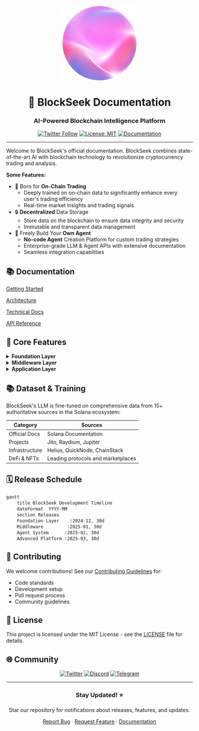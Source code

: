 <div align="center">

<img src="logo.png" alt="BlockSeek Logo" width="200"/>

# 🚀 BlockSeek Documentation

### AI-Powered Blockchain Intelligence Platform

[![Twitter Follow](https://img.shields.io/twitter/follow/blockseekai?style=social)](https://twitter.com/blockseekai)
[![License: MIT](https://img.shields.io/badge/License-MIT-yellow.svg)](../LICENSE)
[![Documentation](https://img.shields.io/badge/docs-up%20to%20date-brightgreen.svg)](https://docs.blockseek.ai)

</div>

---

Welcome to BlockSeek's official documentation. BlockSeek combines state-of-the-art AI with blockchain technology to revolutionize cryptocurrency trading and analysis.

**Some Features:**

- 🔗 Born for **On-Chain Trading**
  - Deeply trained on on-chain data to significantly enhance every user's trading efficiency
  - Real-time market insights and trading signals
- 🔒 **Decentralized** Data Storage
  - Store data on the blockchain to ensure data integrity and security
  - Immutable and transparent data management
- 🤖 Freely Build Your **Own Agent**
  - **No-code Agent** Creation Platform for custom trading strategies
  - Enterprise-grade LLM & Agent APIs with extensive documentation
  - Seamless integration capabilities

## 📚 Documentation

[Getting Started](./getting-started.md)

[Architecture](./architecture/overview.md)

[Technical Docs](./technical/index.md)

[API Reference](./api-reference/index.md)

## 🌟 Core Features

<details>
<summary><b>Foundation Layer</b></summary>

- 🤖 State-of-the-art Large Language Model with domain-specific fine-tuning
- 🔍 Comprehensive distributed blockchain indexing infrastructure
- 📚 Proprietary Web3-specialized knowledge embeddings (RAG)
</details>

<details>
<summary><b>Middleware Layer</b></summary>

- 📊 Real-time blockchain transaction monitoring
- 💹 High-frequency trading execution engine
- 📈 Advanced quantitative modeling
- 🎯 NLP-based sentiment analysis
- 🧪 Multi-strategy backtesting environment
</details>

<details>
<summary><b>Application Layer</b></summary>

- 🤝 Autonomous AI Trading Assistant
- 🛠️ No-code Agent Creation Platform
- 🔌 Enterprise-grade LLM & Agent APIs
</details>

## 📚 Dataset & Training

BlockSeek's LLM is fine-tuned on comprehensive data from 15+ authoritative sources in the Solana ecosystem:

| Category | Sources |
|----------|---------|
| Official Docs | Solana Documentation |
| Projects | Jito, Raydium, Jupiter |
| Infrastructure | Helius, QuickNode, ChainStack |
| DeFi & NFTs | Leading protocols and marketplaces |

## 🗓️ Release Schedule

```mermaid
gantt
    title BlockSeek Development Timeline
    dateFormat  YYYY-MM
    section Releases
    Foundation Layer    :2024-12, 30d
    Middleware         :2025-01, 30d
    Agent System      :2025-02, 30d
    Advanced Platform :2025-03, 30d
```

## 🤝 Contributing

We welcome contributions! See our [Contributing Guidelines](./contributing.md) for:
- Code standards
- Development setup
- Pull request process
- Community guidelines

## 📝 License

This project is licensed under the MIT License - see the [LICENSE](../LICENSE) file for details.

## 🌐 Community

<div align="center">

[![Twitter](https://img.shields.io/badge/Twitter-1DA1F2?style=for-the-badge&logo=twitter&logoColor=white)](https://twitter.com/blockseekai)
[![Discord](https://img.shields.io/badge/Discord-7289DA?style=for-the-badge&logo=discord&logoColor=white)](https://discord.gg/blockseek)
[![Telegram](https://img.shields.io/badge/Telegram-2CA5E0?style=for-the-badge&logo=telegram&logoColor=white)](https://t.me/blockseek)

</div>

---

<div align="center">

### Stay Updated! ⭐

Star our repository for notifications about releases, features, and updates.

[Report Bug](https://github.com/blockseek/issues) · [Request Feature](https://github.com/blockseek/issues) · [Documentation](https://docs.blockseek.ai)

</div> 
